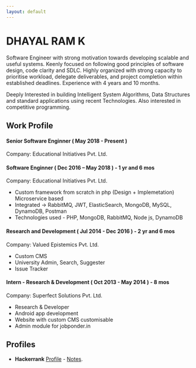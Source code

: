 ```yaml
---
layout: default
---
```


# DHAYAL RAM K

Software Engineer with strong motivation towards developing scalable and useful systems.
Keenly focused on following good principles of software design, code clarity and SDLC.
Highly organized with strong capacity to prioritise workload, delegate deliverables, and project completion within established deadlines. Experience with 4 years and 10 months.

Deeply Interested in building Intelligent System Algorithms, Data Structures and standard
applications using recent Technologies. Also interested in competitive programming.

## Work Profile

#### Senior Software Enginner ( May 2018 - Present )

Company: Educational Initiatives Pvt. Ltd.

#### Software Enginner ( Dec 2016 – May 2018 ) - 1 yr and 6 mos
Company: Educational Initiatives Pvt. Ltd.

* Custom framework from scratch in php (Design + Implemetation) Microservice based 
* Integrated -> RabbitMQ, JWT, ElasticSearch, MongoDB, MySQL, DynamoDB, Postman 
* Technologies used - PHP, MongoDB, RabbitMQ, Node js, DynamoDB

#### Research and Development ( Jul 2014 - Dec 2016 ) - 2 yr and 6 mos

Company: Valued Epistemics Pvt. Ltd.

* Custom CMS
* University Admin, Search, Suggester 
* Issue Tracker 

#### Intern - Research & Development ( Oct 2013 - May 2014 ) - 8 mos

Company: Superfect Solutions Pvt. Ltd.

* Research & Developer 
* Android app development 
* Website with custom CMS customisable 
* Admin module for jobponder.in


## Profiles 

* **Hackerrank** [Profile](https://www.hackerrank.com/dhayalramk) - [Notes](Hackerrank/index.md). 
